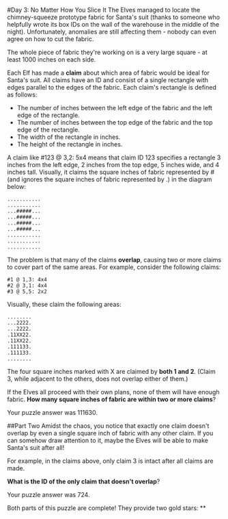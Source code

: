 #Day 3: No Matter How You Slice It
The Elves managed to locate the chimney-squeeze prototype fabric for Santa's suit (thanks to someone who 
helpfully wrote its box IDs on the wall of the warehouse in the middle of the night). Unfortunately, 
anomalies are still affecting them - nobody can even agree on how to cut the fabric.

The whole piece of fabric they're working on is a very large square - at least 1000 inches on each side.

Each Elf has made a **claim** about which area of fabric would be ideal for Santa's suit. All claims 
have an ID and consist of a single rectangle with edges parallel to the edges of the fabric. Each claim's 
rectangle is defined as follows:

* The number of inches between the left edge of the fabric and the left edge of the rectangle.
* The number of inches between the top edge of the fabric and the top edge of the rectangle.
* The width of the rectangle in inches.
* The height of the rectangle in inches.

A claim like #123 @ 3,2: 5x4 means that claim ID 123 specifies a rectangle 3 inches from the left edge, 2 inches 
from the top edge, 5 inches wide, and 4 inches tall. Visually, it claims the square inches of fabric represented 
by # (and ignores the square inches of fabric represented by .) in the diagram below:
```
...........
...........
...#####...
...#####...
...#####...
...#####...
...........
...........
...........
```
The problem is that many of the claims **overlap**, causing two or more claims to cover part of the same areas. 
For example, consider the following claims:
```
#1 @ 1,3: 4x4
#2 @ 3,1: 4x4
#3 @ 5,5: 2x2
```
Visually, these claim the following areas:
```
........
...2222.
...2222.
.11XX22.
.11XX22.
.111133.
.111133.
........
```
The four square inches marked with X are claimed by **both 1 and 2**. (Claim 3, while adjacent to the others, 
does not overlap either of them.)

If the Elves all proceed with their own plans, none of them will have enough fabric. **How many square inches 
of fabric are within two or more claims**?

Your puzzle answer was 111630.

##Part Two
Amidst the chaos, you notice that exactly one claim doesn't overlap by even a single square inch of fabric 
with any other claim. If you can somehow draw attention to it, maybe the Elves will be able to make Santa's 
suit after all!

For example, in the claims above, only claim 3 is intact after all claims are made.

**What is the ID of the only claim that doesn't overlap**?

Your puzzle answer was 724.

Both parts of this puzzle are complete! They provide two gold stars: **